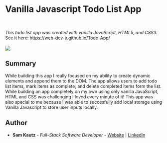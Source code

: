 # Vanilla Javascript Todo List App

<br>

_This todo list app was created with vanilla JavaScript, HTML5, and CSS3._
<br>
See it here: https://web-dev-jr.github.io/Todo-App/
<br>
<br>
<image src="images/Capture-todo.PNG">
  
## Summary

While building this app I really focused on my ability to create dynamic elements and append them to the DOM. The
app allows users to add todo list items, mark items as complete, and delete completed items form the list. While 
building an app completely on my own using only vanilla JavaScript, HTML and CSS was challenging I loved every minute
of it! This app was also special to me because I was able to succesfully add local storage using Vanilla Javascript to 
store user inputs locally. 


## Author

* **Sam Kautz** - *Full-Stack Software Developer* - [Website](https://samkautzresume.dev/) | [LinkedIn](https://www.linkedin.com/in/sam-k-64455416a/)
